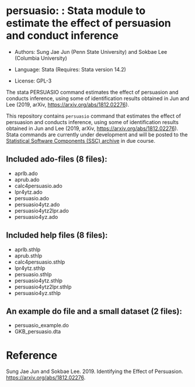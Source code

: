 # persuasio: : Stata module to estimate the effect of persuasion and conduct inference

- Authors: Sung Jae Jun (Penn State University) and Sokbae Lee (Columbia University)

- Language: Stata (Requires: Stata version 14.2)

- License: GPL-3

 The stata PERSUASIO command estimates the effect of persuasion and conducts inference, using some of identification results obtained in Jun and Lee (2019, arXiv, https://arxiv.org/abs/1812.02276). 


This repository contains `persuasio` command that estimates
the effect of persuasion and conducts inference, using some of identification results obtained in Jun and Lee (2019, arXiv, https://arxiv.org/abs/1812.02276). 
Stata commands are currently under development and will be posted to the [Statistical Software Components (SSC) archive](https://ideas.repec.org/s/boc/bocode.html) in due course. 

## Included ado-files (8 files):

- aprlb.ado 
- aprub.ado 
- calc4persuasio.ado 
- lpr4ytz.ado
- persuasio.ado 
- persuasio4ytz.ado 
- persuasio4ytz2lpr.ado
- persuasio4yz.ado 

##  Included help files (8 files):

- aprlb.sthlp 
- aprub.sthlp 
- calc4persuasio.sthlp 
- lpr4ytz.sthlp
- persuasio.sthlp 
- persuasio4ytz.sthlp 
- persuasio4ytz2lpr.sthlp
- persuasio4yz.sthlp 

##  An example do file and a small dataset (2 files):

- persuasio_example.do
- GKB_persuasio.dta

# Reference
Sung Jae Jun and Sokbae Lee. 2019. Identifying the Effect of Persuasion. https://arxiv.org/abs/1812.02276.

